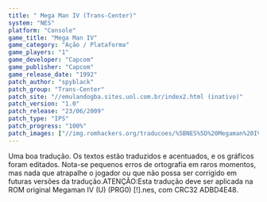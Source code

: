 ```yaml
---
title: " Mega Man IV (Trans-Center)"
system: "NES"
platform: "Console"
game_title: "Mega Man IV"
game_category: "Ação / Plataforma"
game_players: "1"
game_developer: "Capcom"
game_publisher: "Capcom"
game_release_date: "1992"
patch_author: "spyblack"
patch_group: "Trans-Center"
patch_site: "//emulandogba.sites.uol.com.br/index2.html (inativo)"
patch_version: "1.0"
patch_release: "23/06/2009"
patch_type: "IPS"
patch_progress: "100%"
patch_images: ["//img.romhackers.org/traducoes/%5BNES%5D%20Megaman%20IV%20-%20Trans-Center%20-%201.png","//img.romhackers.org/traducoes/%5BNES%5D%20Megaman%20IV%20-%20Trans-Center%20-%202.png","//img.romhackers.org/traducoes/%5BNES%5D%20Megaman%20IV%20-%20Trans-Center%20-%203.png"]
---
```

Uma boa tradução. Os textos estão traduzidos e acentuados, e os gráficos foram editados. Nota-se pequenos erros de ortografia em raros momentos, mas nada que atrapalhe o jogador ou que não possa ser corrigido em futuras versões da tradução.ATENÇÃO:Esta tradução deve ser aplicada na ROM original Megaman IV (U) (PRG0) [!].nes, com CRC32 ADBD4E48.